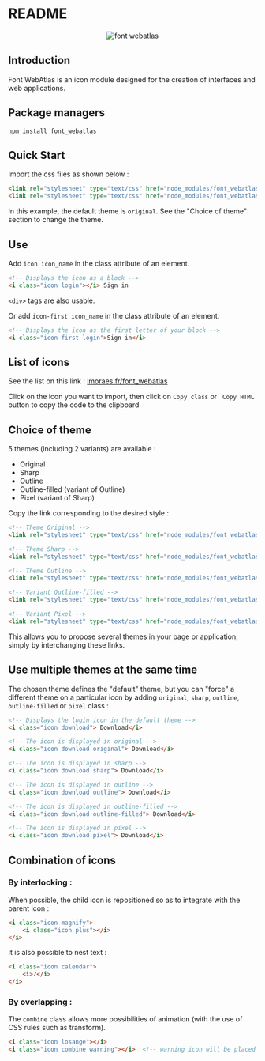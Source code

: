 # README

<p align="center">
    <img alt="font webatlas" src="https://lmoraes.fr/assets/git/font_webatlas.png">
</p>

## Introduction

Font WebAtlas is an icon module designed for the creation of interfaces and web applications.

## Package managers

```console
npm install font_webatlas
```

## Quick Start

Import the css files as shown below :
```html
<link rel="stylesheet" type="text/css" href="node_modules/font_webatlas/webAtlas.css">
<link rel="stylesheet" type="text/css" href="node_modules/font_webatlas/font-face/webAtlas-original.css">
```

In this example, the default theme is `original`.
See the "Choice of theme" section to change the theme.

## Use

Add `icon icon_name` in the class attribute of an element.
```html
<!-- Displays the icon as a block -->
<i class="icon login"></i> Sign in
```

`<div>` tags are also usable.

Or add `icon-first icon_name` in the class attribute of an element.
```html
<!-- Displays the icon as the first letter of your block -->
<i class="icon-first login">Sign in</i>
```

## List of icons

See the list on this link :
<a href="https://lmoraes.fr/font_webatlas/">lmoraes.fr/font_webatlas</a>

Click on the icon you want to import, then click on `Copy class` or ` Copy HTML` button to copy the code to the clipboard

## Choice of theme

5 themes (including 2 variants) are available :
- Original
- Sharp
- Outline
- Outline-filled (variant of Outline)
- Pixel (variant of Sharp)

Copy the link corresponding to the desired style :

```html
<!-- Theme Original -->
<link rel="stylesheet" type="text/css" href="node_modules/font_webatlas/font-face/webAtlas-original.css">

<!-- Theme Sharp -->
<link rel="stylesheet" type="text/css" href="node_modules/font_webatlas/font-face/webAtlas-sharp.css">

<!-- Theme Outline -->
<link rel="stylesheet" type="text/css" href="node_modules/font_webatlas/font-face/webAtlas-outline.css">

<!-- Variant Outline-filled -->
<link rel="stylesheet" type="text/css" href="node_modules/font_webatlas/font-face/webAtlas-outline-filled.css">

<!-- Variant Pixel -->
<link rel="stylesheet" type="text/css" href="node_modules/font_webatlas/font-face/webAtlas-pixel.css">
```

This allows you to propose several themes in your page or application, simply by interchanging these links.

## Use multiple themes at the same time

The chosen theme defines the "default" theme, but you can "force" a different theme on a particular icon by adding `original`, `sharp`, `outline`, `outline-filled` or `pixel` class :

```html
<!-- Displays the login icon in the default theme -->
<i class="icon download"> Download</i>

<!-- The icon is displayed in original -->
<i class="icon download original"> Download</i>

<!-- The icon is displayed in sharp -->
<i class="icon download sharp"> Download</i>

<!-- The icon is displayed in outline -->
<i class="icon download outline"> Download</i>

<!-- The icon is displayed in outline-filled -->
<i class="icon download outline-filled"> Download</i>

<!-- The icon is displayed in pixel -->
<i class="icon download pixel"> Download</i>
```

## Combination of icons

### By interlocking :

When possible, the child icon is repositioned so as to integrate with the parent icon :
```html
<i class="icon magnify">
    <i class="icon plus"></i>
</i>
```

It is also possible to nest text :
```html
<i class="icon calendar">
    <i>7</i>
</i>
```

### By overlapping :

The `combine` class allows more possibilities of animation (with the use of CSS rules such as transform).
```html
<i class="icon losange"></i>
<i class="icon combine warning"></i>  <!-- warning icon will be placed over losange icon -->
```